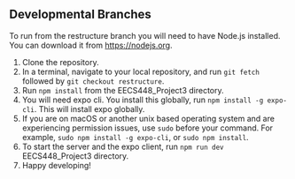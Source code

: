 ## Developmental Branches

To run from the restructure branch you will need to have Node.js installed. You can download it from https://nodejs.org.

1. Clone the repository.
2. In a terminal, navigate to your local repository, and run `git fetch` followed by `git checkout restructure`.
3. Run `npm install` from the EECS448_Project3 directory.
4. You will need expo cli. You install this globally, run `npm install -g expo-cli`. This will install expo globally.
5. If you are on macOS or another unix based operating system and are experiencing permission issues, use `sudo` before your command. For example, `sudo npm install -g expo-cli`, or `sudo npm install`.
6. To start the server and the expo client, run `npm run dev` EECS448_Project3 directory.
7. Happy developing!
